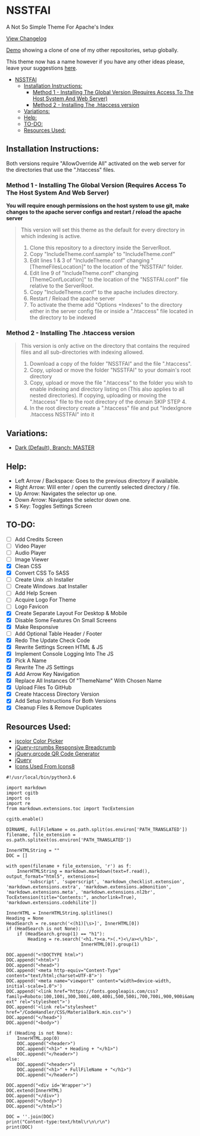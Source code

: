 # NSSTFAI

A Not So Simple Theme For Apache's Index

[View Changelog](CHANGELOG.md)

[Demo](http://rs01.kajida.uk/GitHub/Experimental-Code) showing a clone of one of my other repositories, setup globally.

This theme now has a name however if you have any other ideas please, leave your suggestions [here](https://github.com/Darnel-K/Apache-Index-Theme/issues/1).

- [NSSTFAI](#nsstfai)
    - [Installation Instructions:](#installation-instructions)
        - [Method 1 - Installing The Global Version (Requires Access To The Host System And Web Server)](#method-1---installing-the-global-version-requires-access-to-the-host-system-and-web-server)
        - [Method 2 - Installing The .htaccess version](#method-2---installing-the-htaccess-version)
    - [Variations:](#variations)
    - [Help:](#help)
    - [TO-DO:](#to-do)
    - [Resources Used:](#resources-used)

## Installation Instructions:

Both versions require "AllowOverride All" activated on the web server for the directories that use the ".htaccess" files.<br>

### Method 1 - Installing The Global Version (Requires Access To The Host System And Web Server)

**You will require enough permissions on the host system to use git, make changes to the apache server configs and restart / reload the apache server**

> This version will set this theme as the default for every directory in which indexing is active.
>
> 1.  Clone this repository to a directory inside the ServerRoot.
> 2.  Copy "IncludeTheme.conf.sample" to "IncludeTheme.conf"
> 3.  Edit lines 1 & 3 of "IncludeTheme.conf" changing "[ThemeFilesLocation]" to the location of the "NSSTFAI" folder.
> 4.  Edit line 9 of "IncludeTheme.conf" changing [ThemeConfLocation]" to the location of the "NSSTFAI.conf" file relative to the ServerRoot.
> 5.  Copy "IncludeTheme.conf" to the apache includes directory.
> 6.  Restart / Reload the apache server
> 7.  To activate the theme add "Options +Indexes" to the directory either in the server config file or inside a ".htaccess" file located in the directory to be indexed

### Method 2 - Installing The .htaccess version

> This version is only active on the directory that contains the required files and all sub-directories with indexing allowed.
>
> 1.  Download a copy of the folder "NSSTFAI" and the file ".htaccess".
> 2.  Copy, upload or move the folder "NSSTFAI" to your domain's root directory
> 3.  Copy, upload or move the file ".htaccess" to the folder you wish to enable indexing and directory listing on (This also applies to all nested directories). If copying, uploading or moving the ".htaccess" file to the root directory of the domain SKIP STEP 4.
> 4.  In the root directory create a ".htaccess" file and put "IndexIgnore .htaccess NSSTFAI" into it

## Variations:

*   [Dark (Default), Branch: MASTER](//github.com/Darnel-K/NSSTFAI/tree/master)

## Help:

*   Left Arrow / Backspace: Goes to the previous directory if available.
*   Right Arrow: Will enter / open the currently selected directory / file.
*   Up Arrow: Navigates the selector up one.
*   Down Arrow: Navigates the selector down one.
*   S Key: Toggles Settings Screen

## TO-DO:

*   [ ] Add Credits Screen
*   [ ] Video Player
*   [ ] Audio Player
*   [ ] Image Viewer
*   [x] Clean CSS
*   [x] Convert CSS To SASS
*   [ ] Create Unix .sh Installer
*   [ ] Create Windows .bat Installer
*   [ ] Add Help Screen
*   [ ] Acquire Logo For Theme
*   [ ] Logo Favicon
*   [x] Create Separate Layout For Desktop & Mobile
*   [x] Disable Some Features On Small Screens
*   [x] Make Responsive
*   [ ] Add Optional Table Header / Footer
*   [x] Redo The Update Check Code
*   [x] Rewrite Settings Screen HTML & JS
*   [x] Implement Console Logging Into The JS
*   [x] Pick A Name
*   [x] Rewrite The JS Settings
*   [x] Add Arrow Key Navigation
*   [x] Replace All Instances Of "ThemeName" With Chosen Name
*   [x] Upload Files To GitHub
*   [x] Create htaccess Directory Version
*   [x] Add Setup Instructions For Both Versions
*   [x] Cleanup Files & Remove Duplicates

## Resources Used:

*   [jscolor Color Picker](http://jscolor.com/)
*   [jQuery-rcrumbs Responsive Breadcrumb](https://github.com/cm0s/jquery-rcrumbs)
*   [jQuery.qrcode QR Code Generator](https://larsjung.de/jquery-qrcode/)
*   [jQuery](https://jquery.com/)
*   [Icons Used From Icons8](https://icons8.com/)

```
#!/usr/local/bin/python3.6

import markdown
import cgitb
import os
import re
from markdown.extensions.toc import TocExtension

cgitb.enable()

DIRNAME, FullFileName = os.path.split(os.environ['PATH_TRANSLATED'])
filename, file_extension = os.path.splitext(os.environ['PATH_TRANSLATED'])

InnerHTMLString = ""
DOC = []

with open(filename + file_extension, 'r') as f:
    InnerHTMLString = markdown.markdown(text=f.read(), output_format="html5", extensions=[
        'subscript', 'superscript', 'markdown_checklist.extension', 'markdown.extensions.extra', 'markdown.extensions.admonition', 'markdown.extensions.meta', 'markdown.extensions.nl2br', TocExtension(title="Contents:", anchorlink=True), 'markdown.extensions.codehilite'])

InnerHTML = InnerHTMLString.splitlines()
Heading = None
HeadSearch = re.search('<(h1)[\s>]', InnerHTML[0])
if (HeadSearch is not None):
    if (HeadSearch.group(1) == "h1"):
        Heading = re.search('<h1.*><a.*>(.*)<\/a><\/h1>',
                            InnerHTML[0]).group(1)

DOC.append("<!DOCTYPE html>")
DOC.append("<html>")
DOC.append("<head>")
DOC.append('<meta http-equiv="Content-Type" content="text/html;charset=UTF-8">')
DOC.append('<meta name="viewport" content="width=device-width, initial-scale=1.0">')
DOC.append('<link href="https://fonts.googleapis.com/css?family=Roboto:100,100i,300,300i,400,400i,500,500i,700,700i,900,900i&amp;subset=latin-ext" rel="stylesheet">')
DOC.append('<link rel="stylesheet" href="/CodeHandler/CSS/MaterialDark.min.css">')
DOC.append("</head>")
DOC.append("<body>")

if (Heading is not None):
    InnerHTML.pop(0)
    DOC.append("<header>")
    DOC.append("<h1>" + Heading + "</h1>")
    DOC.append("</header>")
else:
    DOC.append("<header>")
    DOC.append("<h1>" + FullFileName + "</h1>")
    DOC.append("</header>")

DOC.append("<div id='Wrapper'>")
DOC.extend(InnerHTML)
DOC.append("</div>")
DOC.append("</body>")
DOC.append("</html>")

DOC = ''.join(DOC)
print("Content-type:text/html\r\n\r\n")
print(DOC)
```
